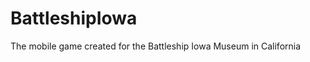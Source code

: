 BattleshipIowa
==============

The mobile game created for the Battleship Iowa Museum in California
